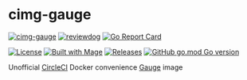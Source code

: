 # cimg-gauge

[![cimg-gauge](https://circleci.com/gh/agilepathway/cimg-gauge.svg?style=shield)](https://circleci.com/gh/agilepathway/cimg-gauge)
[![reviewdog](https://github.com/agilepathway/cimg-gauge/workflows/reviewdog/badge.svg?branch=master&event=push)](https://github.com/agilepathway/cimg-gauge/actions?query=workflow%3Areviewdog+event%3Apush+branch%3Amaster)
[![Go Report Card](https://goreportcard.com/badge/github.com/agilepathway/cimg-gauge)](https://goreportcard.com/report/github.com/agilepathway/cimg-gauge)

[![License](https://img.shields.io/badge/license-MIT-blue.svg?maxAge=43200)](LICENSE)
[![Built with Mage](https://magefile.org/badge.svg)](https://magefile.org)
[![Releases](https://img.shields.io/github/release/agilepathway/cimg-gauge/all.svg?logo=github
)](https://github.com/agilepathway/cimg-gauge/releases)
[![GitHub go.mod Go version](https://img.shields.io/github/go-mod/go-version/agilepathway/cimg-gauge)](img.shields.io/github/go-mod/go-version)

Unofficial [CircleCI](https://circleci.com/) Docker convenience [Gauge](https://gauge.org/) image

